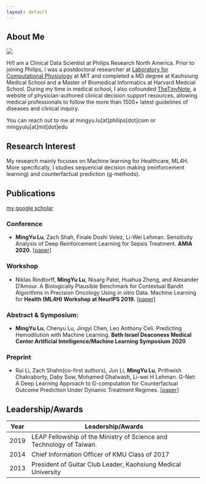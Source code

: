 ```yaml
---
layout: default
---
```


## About Me

<img class="profile-picture" src="sherlock.jpg">

Hi!I am a Clinical Data Scientist at Philips Research North America. Prior to joining Philips, I was a postdoctoral researcher at [Laboratory for Computational Physiology](https://lcp.mit.edu/) at MIT and completed a MD degree at Kaohsiung Medical School and a Master of Biomedical Informatics at Harvard Medcial School. During my time in medical school, I also cofounded [TheTinyNote](https://www.thetinynotes.com), a website of physician-authored clinical decision support resources, allowing medical professionals to follow the more than 1500+ latest guidelines of diseases and clinical inquiry. 

You can reach out to me at mingyu.lu[at]philips[dot]com or mingyulu[at]mit[dot]edu
## Research Interest

My research mainly focuses on Machine learning for Healthcare, ML4H. More specifically, I studies sequencial decision making (reinforcement learning) and counterfactual prediction (g-methods). 

## Publications 

[my google scholar](https://scholar.google.com/citations?user=Hp7cv5kAAAAJ&hl=en)

### Conference
- **MingYu Lu**, Zach Shah, Finale Doshi Velez, Li-Wei Lehman. Sensitivity Analysis of Deep Reinforcement Learning for Sepsis Treatment. **AMIA 2020**. [[paper]](https://arxiv.org/abs/2005.04301)

### Workshop
- Niklas Rindtorff, **MingYu Lu**, Nisarg Patel, Huahua Zheng, and Alexander D’Amour. A Biologically Plausible Benchmark for Contextual Bandit Algorithms in Precision Oncology Using in vitro Data. Machine Learning for **Health (ML4H) Workshop at NeurIPS 2019**. [[paper]](https://arxiv.org/abs/1911.04389)

### Abstract & Symposium:
- **MingYu Lu**, Chenyu Lu, Jingyi Chen, Leo Anthony Celi. Predicting Hemodilution with Machine Learning. **Beth Israel Deaconess Medical Center Artificial Intelligence/Machine Learning Symposium 2020**

### Preprint
- Rui Li, Zach Shahn(co-first authors), Jun Li, **MingYu Lu**, Prithwish Chakraborty, Daby Sow, Mohamed Ghalwash, Li-wei H Lehman. G-Net: A Deep Learning Approach to G-computation for Counterfactual Outcome Prediction Under Dynamic Treatment Regimes. [[paper]](https://arxiv.org/abs/2003.10551)

## Leadership/Awards


Year | Leadership/Awards
-----|---------------
2019 | LEAP Fellowship of the Ministry of Science and Technology of Taiwan. 
2014 | Chief Information Officer of KMU Class of 2017
2013 | President of Guitar Club Leader, Kaohsiung Medical University

